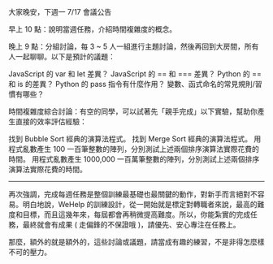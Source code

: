 大家晚安，下週一 7/17 會議公告

早上 10 點：說明當週任務，介紹時間複雜度的概念。

晚上 9 點：分組討論，每 3 ~ 5 人一組進行主題討論，然後再回到大房間，所有人一起聊聊。以下是預計的議題：

JavaScript 的 var 和 let 差異？
JavaScript 的 == 和 === 差異？
Python 的 == 和 is 的差異？
Python 的 pass 指令有什麼作用？
變數、函式命名的常見規則/習慣有哪些？

時間複雜度綜合討論：有空的同學，可以試著先「親手完成」以下實驗，幫助你產生直接的效率評估經驗：

找到 Bubble Sort 經典的演算法程式。
找到 Merge Sort 經典的演算法程式。
用程式亂數產生 100 一百筆整數的陣列，分別測試上述兩個排序演算法實際花費的時間。
用程式亂數產生 1000,000 一百萬筆整數的陣列，分別測試上述兩個排序演算法實際花費的時間。

--------------

再次強調，完成每週任務是整個訓練最基礎也最關鍵的動作，對新手而言絕對不容易。明白地說，WeHelp 的訓練設計，從一開始就是標定對轉職者來說，最高的難度和目標，而且這幾年來，每屆都會再稍微提高難度。所以，你能紮實的完成任務，最終就會有成果 ( 走偏鋒的不保證哦 )，請優先、安心專注在任務上。

那麼，額外的就是額外的，這些討論或議題，請當成有趣的練習，不是非得怎麼樣不可的壓力。